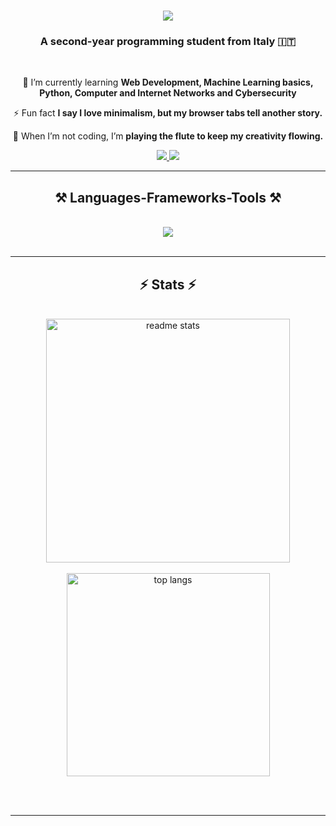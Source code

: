 <h1 align="center">
    <img src="https://readme-typing-svg.herokuapp.com/?font=Righteous&size=35&center=true&vCenter=true&width=500&height=70&duration=4000&lines=Hi+There!+👋;+I'm+Ludovica+Gatti!;" />
</h1>

<h3 align="center">A second-year programming student from Italy 🇮🇹</h3>

<br/>

<div align="center">
 
 <!--🔭 I’m currently working on **Advent of Code challenges & Yahtzee Game**-->
 
 🌱 I’m currently learning **Web Development, Machine Learning basics, Python, Computer and Internet Networks and Cybersecurity**

⚡ Fun fact **I say I love minimalism, but my browser tabs tell another story.**

📜 When I’m not coding, I’m **playing the flute to keep my creativity flowing.**

 </div>
 
<div align="center"> 
  <a href="mailto:ludovica.gatti04@gmail.com">
    <img src="https://img.shields.io/badge/Gmail-333333?style=for-the-badge&logo=gmail&logoColor=red" />
  </a>
  <a href="https://www.instagram.com/ludovica_gatti/" target="_blank">
    <img src="https://img.shields.io/badge/Instagram-E4405F?style=for-the-badge&logo=instagram&logoColor=white" target="_blank" />
  </a>
</div>

 <hr/>
 
<h2 align="center">⚒️ Languages-Frameworks-Tools ⚒️</h2>
<br/>
<div align="center">
    <img src="https://skillicons.dev/icons?i=vscode,visualstudio,unity,html,css,js,python,cpp,cs,blender,figma,git,mysql,php,debian,github,stackoverflow,discord&theme=dark&perline=3" />
</div>

<br/>
<hr/>

<h2 align="center">⚡ Stats ⚡</h2>
<br>

<div align=center>
<!--<a href="https://visitcount.itsvg.in">
        <img src="https://visitcount.itsvg.in/api?id=G4tten&label=Profile%20Views&color=11&icon=0&pretty=true" />
    </a>-->
    <!--![visitors](https://visitor-badge.laobi.icu/badge?page_id=G4tten.G4tten)-->
    <!--<br/><br/>-->
    <!-- <img width=390 src="https://streak-stats.demolab.com?user=G4tten&theme=midnight-purple&border_radius=10&locale=it&date_format=j%20M%5B%20Y%5D" alt="GitHub Streak" /> -->
    <!-- <img width=390 src="https://github-readme-streak-stats-G4tten.vercel.app/?user=G4tten&count_private=true&theme=midnight-purple&border_radius=10" alt="streak stats"/> -->
    <img width=390 src="https://github-readme-stats.vercel.app/api?username=G4tten&show_icons=true&theme=midnight-purple&hide_border=true" alt="readme stats" />
    <br/><br/>
    <img width=325 align="center" src="https://github-readme-stats.vercel.app/api/top-langs/?username=G4tten&layout=compact&theme=midnight-purple&hide_border=true" alt="top langs" />
</div>

<br/><br/>

<hr/>

<br/>

<!--
**G4tten/G4tten** is a ✨ _special_ ✨ repository because its `README.md` (this file) appears on your GitHub profile.

Here are some ideas to get you started:

- 🔭 I’m currently working on ...
- 🌱 I’m currently learning ...
- 👯 I’m looking to collaborate on ...
- 🤔 I’m looking for help with ...
- 💬 Ask me about ...
- 📫 How to reach me: ...
- 😄 Pronouns: ...
- ⚡ Fun fact: ...
-->
